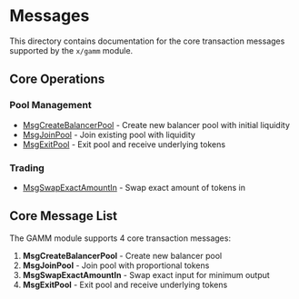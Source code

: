 # Messages

This directory contains documentation for the core transaction messages supported by the `x/gamm` module.

## Core Operations

### Pool Management

-   [MsgCreateBalancerPool](./msg-create-balancer-pool.md) - Create new balancer pool with initial liquidity
-   [MsgJoinPool](./msg-join-pool.md) - Join existing pool with liquidity
-   [MsgExitPool](./msg-exit-pool.md) - Exit pool and receive underlying tokens

### Trading

-   [MsgSwapExactAmountIn](./msg-swap-exact-amount-in.md) - Swap exact amount of tokens in

## Core Message List

The GAMM module supports 4 core transaction messages:

1. **MsgCreateBalancerPool** - Create new balancer pool
2. **MsgJoinPool** - Join pool with proportional tokens
3. **MsgSwapExactAmountIn** - Swap exact input for minimum output
4. **MsgExitPool** - Exit pool and receive underlying tokens
